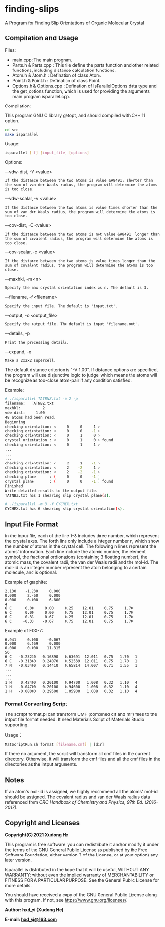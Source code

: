 # finding-slips

A Program for Finding Slip Orientations of Organic Molecular Crystal

## Compilation and Usage

Files:

- main.cpp: The main program.
- Parts.h & Parts.cpp : This file define the parts function and other related functions, including distance calculation functions. 
- Atom.h & Atom.h : Defination of class Atom.
- Point.h & Point.h : Defination of class Point. 
- Options.h & Options.cpp : Defination of IsParallelOptions data type and the get_options function, which is used for providing the arguments main program isparallel.cpp.

Compilation: 

This program GNU C library getopt, and should compiled with C++ 11 option.

``` bash
cd src
make isparallel
```

Usage:
``` bash
isparallel [-f] [input_file] [options]
```

Options:

--vdw-dist, -V &lt;value&gt;

    If the distance between the two atoms is value &#8491; shorter than the sum of van der Waals radius, the program will determine the atoms is too close.

--vdw-scalar, -v &lt;value&gt;

    If the distance between the two atoms is value times shorter than the sum of van der Waals radius, the program will determine the atoms is too close.

--cov-dist, -C &lt;value&gt;

    If the distance between the two atoms is not value &#8491; longer than the sum of covalent radius, the program will determine the atoms is too close.

--cov-scalar, -c &lt;value&gt;

    If the distance between the two atoms is value times longer than the sum of covalent radius, the program will determine the atoms is too close.

--maxhkl, -m &lt;n&gt;

    Specify the max crystal orientation index as n. The default is 3.

--filename, -f &lt;filename&gt;

    Specify the input file. The default is 'input.txt'.

--output, -o &lt;output_file&gt;

    Specify the output file. The default is input 'filename.out'.

--details, -p

    Print the processing details.

--expand, -x

    Make a 2x2x2 supercell.

  The default distance criterion is "-V 1.00". If distance options are specified, the program will use disjunctive logic to judge, which means the atoms will be recognize as too-close atom-pair if any condition satisfied.

Example:
``` bash
# ./isparallel TATBNZ.txt -m 2 -p
filename:   TATNBZ.txt
maxhkl:          2
vdw dist:     1.00
48 atoms had been read.
Beginning
checking orientation: <     0     0     1 >
checking orientation: <     0     0    -1 >
checking orientation: <     0     1     0 >
crystal orientation : <     0     1     0 > found
checking orientation: <     0     1     1 >
...
...
...
checking orientation: <     2     2    -1 >
checking orientation: <     2    -2     1 >
checking orientation: <     2    -2    -1 >
checking plane      : (     0     0    -1 )
crystal plane       : (     0     0    -1 ) found
Finished
Write detailed results to the output file.
TATNBZ.txt has 1 shearing slip crystal plane(s).

# ./isparallel -m 3 -f CYCHEX.txt
CYCHEX.txt has 6 shearing slip crystal orientation(s).
```

## Input File Format

In the input file, each of the line 1-3 includes three number, which represent the crystal axes. The forth line only include a integer number n, which show the number of atoms in the crystal cell. The following n lines represent the atoms' information. Each line include the atomic number, the element symbol, the fractional ordionations (containing 3 floating number), the atomic mass, the covalent radii, the van der Waals radii and the mol-id. The mol-id is an integer number represent the atom belonging to a certain molecule, and is optional.

Example of graphite:
```
2.130    -1.230     0.000
0.000     2.460     0.000
0.000     0.000     6.800
4
6 C      0.00     0.00     0.25    12.01     0.75     1.70
6 C      0.00     0.00     0.75    12.01     0.75     1.70
6 C      0.33     0.67     0.25    12.01     0.75     1.70
6 C     -0.33    -0.67     0.75    12.01     0.75     1.70
```

Example of FOX-7:
```
6.941     0.000    -0.067
0.000     6.569     0.000
0.000     0.000    11.315
56
6 C   -0.23230   0.16890   0.63691  12.011   0.75   1.70   1
6 C   -0.31360   0.24070   0.52539  12.011   0.75   1.70   1
7 N   -0.03490   0.14410   0.65814  14.007   0.71   1.55   1
...
...
...
1 H    0.42400   0.20100   0.94700   1.008   0.32   1.10   4
1 H   -0.04700   0.20100   0.94600   1.008   0.32   1.10   4
1 H   -0.08000   0.29500   1.05900   1.008   0.32   1.10   4
```

### Format Converting Script

The scritpt format.pl can transform CMF (combined cif and mif) files to the intput file format needed. It need Materials Script of Materials Studio supporting.

Usage：
``` bash
MatScriptRun.sh format [filename.cmf] | [dir]
```

If there no argument, the script will transform all cmf files in the current directory. Otherwise, it will transform the cmf files and all the cmf files in the directories as the intput arguments.

## Notes

If an atom's mol-id is assigned, we highly recommend all the atoms' mol-id should be assigned. The covalent radius and van der Waals radius data referenced from *CRC Handbook of Chemistry and Physics, 97th Ed. (2016-2017)*.

## Copyright and Licenses 

**Copyright(C) 2021 Xudong He**

This program is free software: you can redistribute it and/or modify it under the terms of the GNU General Public License as published by the Free Software Foundation, either version 3 of the License, or at your option) any later version.

Isparallel is distributed in the hope that it will be useful, WITHOUT ANY WARRANTY; without even the implied warranty of MERCHANTABILITY or FITNESS FOR A PARTICULAR PURPOSE.  See the General Public License for more details.

You should have received a copy of the GNU General Public License along with this program.  If not, see <https://www.gnu.org/licenses/>.

**Author: hxd_yi (Xudong He)**

**E-mail: hxd_yi@163.com**

